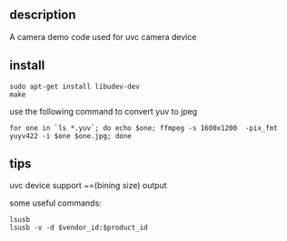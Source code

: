 ## description

A camera demo code used for uvc camera device

## install

```
sudo apt-get install libudev-dev
make 
```

use the following command to convert yuv to jpeg

```
for one in `ls *.yuv`; do echo $one; ffmpeg -s 1600x1200  -pix_fmt yuyv422 -i $one $one.jpg; done
```

## tips

uvc device support ~=(bining size) output

some useful commands:

```
lsusb
lsusb -v -d $vendor_id:$product_id
```
